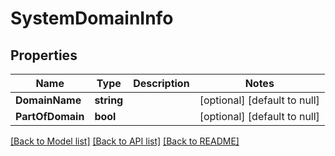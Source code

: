 # SystemDomainInfo

## Properties
Name | Type | Description | Notes
------------ | ------------- | ------------- | -------------
**DomainName** | **string** |  | [optional] [default to null]
**PartOfDomain** | **bool** |  | [optional] [default to null]

[[Back to Model list]](../README.md#documentation-for-models) [[Back to API list]](../README.md#documentation-for-api-endpoints) [[Back to README]](../README.md)


